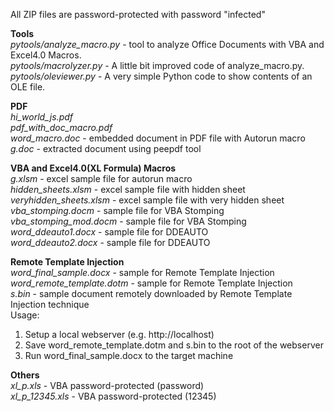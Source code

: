 
All ZIP files are password-protected with password "infected"

**Tools**<br>
*pytools/analyze_macro.py* - tool to analyze Office Documents with VBA and Excel4.0 Macros.<br>
*pytools/macrolyzer.py* - A little bit improved code of analyze_macro.py.<br>
*pytools/oleviewer.py* - A very simple Python code to show contents of an OLE file.<br>

**PDF**<br>
*hi_world_js.pdf*<br>
*pdf_with_doc_macro.pdf*<br>
*word_macro.doc* - embedded document in PDF file with Autorun macro<br>
*g.doc* - extracted document using peepdf tool<br>

**VBA and Excel4.0(XL Formula) Macros**<br>
*g.xlsm* - excel sample file for autorun macro<br>
*hidden_sheets.xlsm* - excel sample file with hidden sheet<br>
*veryhidden_sheets.xlsm* - excel sample file with very hidden sheet<br>
*vba_stomping.docm* - sample file for VBA Stomping<br>
*vba_stomping_mod.docm* - sample file for VBA Stomping<br>
*word_ddeauto1.docx* - sample file for DDEAUTO<br>
*word_ddeauto2.docx* - sample file for DDEAUTO<br>

**Remote Template Injection**<br>
*word_final_sample.docx* - sample for Remote Template Injection<br>
*word_remote_template.dotm* - sample for Remote Template Injection<br>
*s.bin* - sample document remotely downloaded by Remote Template Injection technique<br>
Usage:
1. Setup a local webserver (e.g. http://localhost)<br>
2. Save word_remote_template.dotm and s.bin to the root of the webserver<br>
3. Run word_final_sample.docx to the target machine<br>

**Others**<br>
*xl_p.xls* - VBA password-protected (password)<br>
*xl_p_12345.xls* - VBA password-protected (12345)<br>




